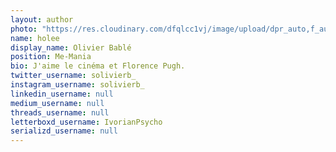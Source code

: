 ```yaml
---
layout: author
photo: "https://res.cloudinary.com/dfqlcc1vj/image/upload/dpr_auto,f_auto,q_auto,t_Profile/v1714333851/authors/holee_y9fh0v.jpg"
name: holee
display_name: Olivier Bablé
position: Me-Mania
bio: J'aime le cinéma et Florence Pugh.
twitter_username: solivierb_
instagram_username: solivierb_
linkedin_username: null
medium_username: null
threads_username: null
letterboxd_username: IvorianPsycho
serializd_username: null
---
```

